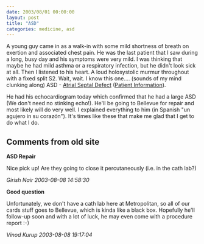 ```yaml
---
date: 2003/08/01 00:00:00
layout: post
title: "ASD"
categories: medicine, asd
---
```

A young guy came in as a walk-in with some mild shortness of breath on exertion and associated chest pain. He was the last patient that I saw during a long, busy day and his symptoms were very mild. I was thinking that maybe he had mild asthma or a respiratory infection, but he didn't look sick at all. Then I listened to his heart. A loud holosystolic murmur throughout with a fixed split S2. Wait, wait. I know this one.... (sounds of my mind clunking along) ASD - [Atrial Septal Defect](http://www.heartpoint.com/congasd.html) ([Patient Information](http://www.ucsfhealth.org/childrens/medical_services/heart_center/congenital/conditions/atrial/signs.html)).

He had his echocardiogram today which confirmed that he had a large ASD (We don't need no stinking echo!). He'll be going to Bellevue for repair and most likely will do very well. I explained everything to him (in Spanish "un agujero in su coraz&oacute;n"). It's times like these that make me glad that I get to do what I do.

<div id="comment-box">
<h2>Comments from old site</h2>

<div class="one-comment">
<p><b>ASD Repair</b></p>
<p>
Nice pick up!  Are they going to close it percutaneously (i.e. in the
cath lab?)
</p>
<address class="signature">
<span class="author">Girish Nair</span>
<span class="date">2003-08-08 14:58:30</span>
</address>
</div>

<div class="my-comment">
<p><b>Good question</b></p>
<p>
Unfortunately, we don't have a cath lab here at Metropolitan, so all
of our cards stuff goes to Bellevue, which is kinda like a black
box. Hopefully he'll follow-up soon and with a lot of luck, he may
even come with a procedure report :-)
</p>
<address class="signature">
<span class="author">Vinod Kurup</span>
<span class="date">2003-08-08 19:17:04</span>
</address>
</div>

</div>

